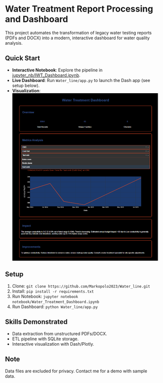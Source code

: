 # Water Treatment Report Processing and Dashboard

This project automates the transformation of legacy water testing reports (PDFs and DOCX) into a modern, interactive dashboard for water quality analysis.

## Quick Start
- **Interactive Notebook**: Explore the pipeline in [jupyter_nb/IWT_Dashboard.ipynb](jupyter_nb/IWT_Dashboard.ipynb).
- **Live Dashboard**: Run `Water_line/app.py` to launch the Dash app (see setup below).
- **Visualization**: 
![Dashboard](jupyter_nb/screenshot.PNG)

## Setup
1. Clone: `git clone https://github.com/Markopolo2023/Water_line.git`
2. Install: `pip install -r requirements.txt`
3. Run Notebook: `jupyter notebook notebook/Water_Treatment_Dashboard.ipynb`
4. Run Dashboard: `python Water_line/app.py`

## Skills Demonstrated
- Data extraction from unstructured PDFs/DOCX.
- ETL pipeline with SQLite storage.
- Interactive visualization with Dash/Plotly.

## Note
Data files are excluded for privacy. Contact me for a demo with sample data.
